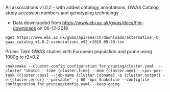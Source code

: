 All associations v1.0.2 - with added ontology annotations, GWAS Catalog study accession numbers and genotyping technology -
- Data downloaded from https://www.ebi.ac.uk/gwas/docs/file-downloads on 06-12-2018
```
wget https://www.ebi.ac.uk/gwas/api/search/downloads/alternative -O gwas_catalog_v1.0.2-associations_e92_r2018-05-29.tsv
```


Prune: Take GWAS studies with European population and prune using 1000g to r2<0.2

```
snakemake --cluster-config configuration_for_pruning/cluster.yaml  --cluster "sbatch --time {cluster.time} --mem {cluster.mem} --cpus-per-task {cluster.cpus} --job-name {cluster.jobname} -o {cluster.output} -e {cluster.error} --parsable" -j 60 -nps Snakefile --configfile configuration_for_pruning/config.yaml --keep-going
```